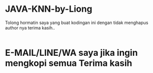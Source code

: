 # JAVA-KNN-by-Liong<br>
Tolong hormatin saya yang buat kodingan ini dengan tidak menghapus author nya terima kasih..<br><br>
# E-MAIL/LINE/WA saya jika ingin mengkopi semua Terima kasih

